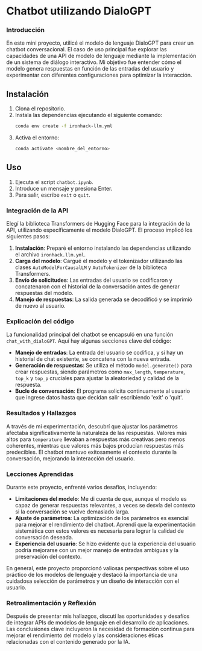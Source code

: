 
# Chatbot utilizando DialoGPT


### Introducción
En este mini proyecto, utilicé el modelo de lenguaje DialoGPT para crear un chatbot conversacional. El caso de uso principal fue explorar las capacidades de una API de modelo de lenguaje mediante la implementación de un sistema de diálogo interactivo. Mi objetivo fue entender cómo el modelo genera respuestas en función de las entradas del usuario y experimentar con diferentes configuraciones para optimizar la interacción.

## Instalación
1. Clona el repositorio.
2. Instala las dependencias ejecutando el siguiente comando:
   ```bash
   conda env create -f ironhack-llm.yml
   ```
3. Activa el entorno:
   ```bash
   conda activate <nombre_del_entorno>
   ```

## Uso
1. Ejecuta el script `chatbot.ipynb`.
2. Introduce un mensaje y presiona Enter.
3. Para salir, escribe `exit` o `quit`.


### Integración de la API
Elegí la biblioteca Transformers de Hugging Face para la integración de la API, utilizando específicamente el modelo DialoGPT. El proceso implicó los siguientes pasos:
1. **Instalación**: Preparé el entorno instalando las dependencias utilizando el archivo `ironhack.llm.yml`.
2. **Carga del modelo**: Cargué el modelo y el tokenizador utilizando las clases `AutoModelForCausalLM` y `AutoTokenizer` de la biblioteca Transformers.
3. **Envío de solicitudes**: Las entradas del usuario se codificaron y concatenaron con el historial de la conversación antes de generar respuestas del modelo.
4. **Manejo de respuestas**: La salida generada se decodificó y se imprimió de nuevo al usuario.

### Explicación del código
La funcionalidad principal del chatbot se encapsuló en una función `chat_with_dialoGPT`. Aquí hay algunas secciones clave del código:
- **Manejo de entradas**: La entrada del usuario se codifica, y si hay un historial de chat existente, se concatena con la nueva entrada.
- **Generación de respuestas**: Se utiliza el método `model.generate()` para crear respuestas, siendo parámetros como `max_length`, `temperature`, `top_k` y `top_p` cruciales para ajustar la aleatoriedad y calidad de la respuesta.
- **Bucle de conversación**: El programa solicita continuamente al usuario que ingrese datos hasta que decidan salir escribiendo 'exit' o 'quit'.

### Resultados y Hallazgos
A través de mi experimentación, descubrí que ajustar los parámetros afectaba significativamente la naturaleza de las respuestas. Valores más altos para `temperature` llevaban a respuestas más creativas pero menos coherentes, mientras que valores más bajos producían respuestas más predecibles. El chatbot mantuvo exitosamente el contexto durante la conversación, mejorando la interacción del usuario.

### Lecciones Aprendidas
Durante este proyecto, enfrenté varios desafíos, incluyendo:
- **Limitaciones del modelo**: Me di cuenta de que, aunque el modelo es capaz de generar respuestas relevantes, a veces se desvía del contexto si la conversación se vuelve demasiado larga.
- **Ajuste de parámetros**: La optimización de los parámetros es esencial para mejorar el rendimiento del chatbot. Aprendí que la experimentación sistemática con estos valores es necesaria para lograr la calidad de conversación deseada.
- **Experiencia del usuario**: Se hizo evidente que la experiencia del usuario podría mejorarse con un mejor manejo de entradas ambiguas y la preservación del contexto.

En general, este proyecto proporcionó valiosas perspectivas sobre el uso práctico de los modelos de lenguaje y destacó la importancia de una cuidadosa selección de parámetros y un diseño de interacción con el usuario.

### Retroalimentación y Reflexión
Después de presentar mis hallazgos, discutí las oportunidades y desafíos de integrar APIs de modelos de lenguaje en el desarrollo de aplicaciones. Las conclusiones clave incluyeron la necesidad de formación continua para mejorar el rendimiento del modelo y las consideraciones éticas relacionadas con el contenido generado por la IA.

